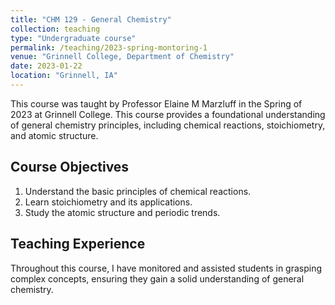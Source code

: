 ```yaml
---
title: "CHM 129 - General Chemistry"
collection: teaching
type: "Undergraduate course"
permalink: /teaching/2023-spring-montoring-1
venue: "Grinnell College, Department of Chemistry"
date: 2023-01-22
location: "Grinnell, IA"
---
```

This course was taught by Professor Elaine M Marzluff in the Spring of 2023 at Grinnell College.
This course provides a foundational understanding of general chemistry principles, including chemical reactions, stoichiometry, and atomic structure.

## Course Objectives

1. Understand the basic principles of chemical reactions.
2. Learn stoichiometry and its applications.
3. Study the atomic structure and periodic trends.

## Teaching Experience

Throughout this course, I have monitored and assisted students in grasping complex concepts, ensuring they gain a solid understanding of general chemistry.

